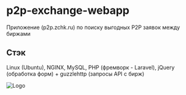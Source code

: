 # p2p-exchange-webapp
Приложение (p2p.zchk.ru) по поиску выгодных P2P заявок между биржами

## Стэк
Linux (Ubuntu), NGINX, MySQL, PHP (фремворк - Laravel), jQuery (обработка форм) + guzzlehttp (запросы API c бирж)

![Logo](https://i.ibb.co/qmyN84L/photo-2023-05-24-21-17-08.jpg)
